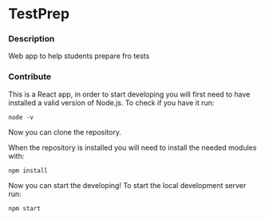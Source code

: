 # TestPrep

### Description

Web app to help students prepare fro tests

### Contribute

This is a React app, in order to start developing you will first need to have installed a valid version of Node.js. To check if you have it run:

```
node -v
```

Now you can clone the repository.

When the repository is installed you will need to install the needed modules with:

```
npm install
```

Now you can start the developing! To start the local development server run:

```
npm start
```
